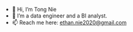 - 👋 Hi, I’m Tong Nie
- 👀 I’m a data engineer and a BI analyst. 
- 📫 Reach me here: ethan.nie2020@gmail.com
<!---
Einsuomi/Einsuomi is a ✨ special ✨ repository because its `README.md` (this file) appears on your GitHub profile.
You can click the Preview link to take a look at your changes.
--->
